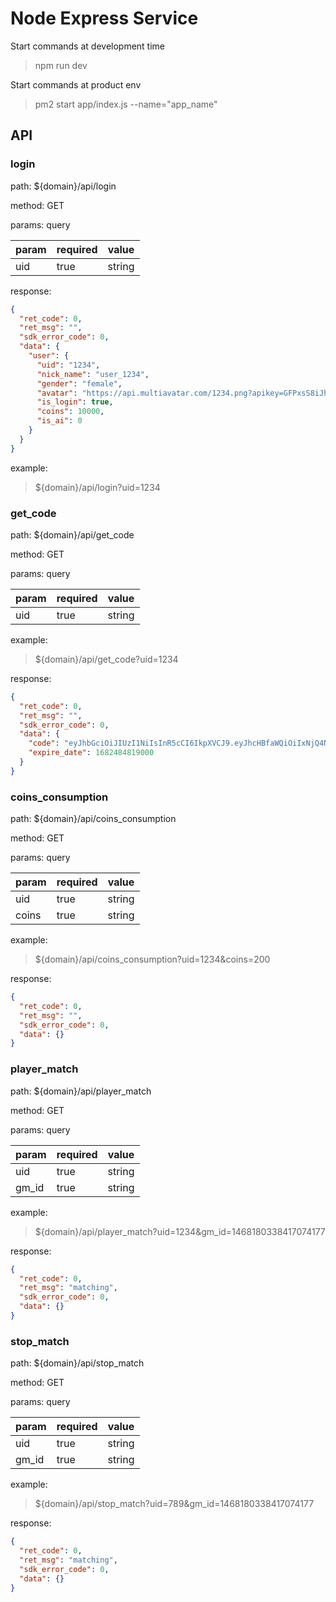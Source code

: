 # Node Express Service

Start commands at development time

> npm run dev

Start commands at product env

> pm2 start app/index.js --name="app_name"

## API

### login

path: ${domain}/api/login

method: GET

params: query

| param | required | value  |
| ----- | -------- | ------ |
| uid   | true     | string |

response:

```json
{
  "ret_code": 0,
  "ret_msg": "",
  "sdk_error_code": 0,
  "data": {
    "user": {
      "uid": "1234",
      "nick_name": "user_1234",
      "gender": "female",
      "avatar": "https://api.multiavatar.com/1234.png?apikey=GFPxsS8iJhQy2X",
      "is_login": true,
      "coins": 10000,
      "is_ai": 0
    }
  }
}
```

example:

> ${domain}/api/login?uid=1234

### get_code

path: ${domain}/api/get_code

method: GET

params: query

| param | required | value  |
| ----- | -------- | ------ |
| uid   | true     | string |

example:

> ${domain}/api/get_code?uid=1234

response:

```json
{
  "ret_code": 0,
  "ret_msg": "",
  "sdk_error_code": 0,
  "data": {
    "code": "eyJhbGciOiJIUzI1NiIsInR5cCI6IkpXVCJ9.eyJhcHBfaWQiOiIxNjQ4NjI5OTI5NTQ4MDQyMjQxIiwidWlkIjoiMTIzNCIsImV4cCI6MTY4MjQ4NDgxOSwiaWF0IjoxNjgyNDc3NjE5fQ.P9XZsOcS5JL9fE3vBiVwQafAl1kPqeXWrKDAEhSSUy4",
    "expire_date": 1682484819000
  }
}
```

### coins_consumption

path: ${domain}/api/coins_consumption

method: GET

params: query

| param | required | value  |
| ----- | -------- | ------ |
| uid   | true     | string |
| coins | true     | string |

example:

> ${domain}/api/coins_consumption?uid=1234&coins=200

response:

```json
{
  "ret_code": 0,
  "ret_msg": "",
  "sdk_error_code": 0,
  "data": {}
}
```

### player_match

path: ${domain}/api/player_match

method: GET

params: query

| param | required | value  |
| ----- | -------- | ------ |
| uid   | true     | string |
| gm_id | true     | string |

example:

> ${domain}/api/player_match?uid=1234&gm_id=1468180338417074177

response:

```json
{
  "ret_code": 0,
  "ret_msg": "matching",
  "sdk_error_code": 0,
  "data": {}
}
```

### stop_match

path: ${domain}/api/stop_match

method: GET

params: query

| param | required | value  |
| ----- | -------- | ------ |
| uid   | true     | string |
| gm_id | true     | string |

example:

> ${domain}/api/stop_match?uid=789&gm_id=1468180338417074177

response:

```json
{
  "ret_code": 0,
  "ret_msg": "matching",
  "sdk_error_code": 0,
  "data": {}
}
```
